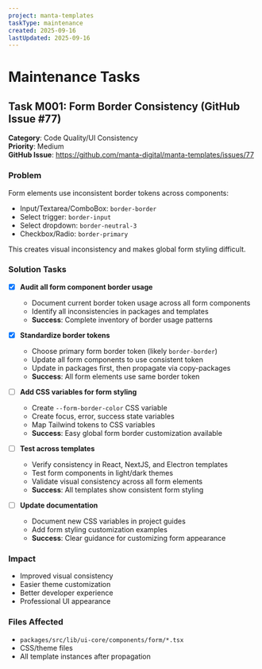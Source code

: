 ```yaml
---
project: manta-templates
taskType: maintenance
created: 2025-09-16
lastUpdated: 2025-09-16
---
```


# Maintenance Tasks

## Task M001: Form Border Consistency (GitHub Issue #77)
**Category**: Code Quality/UI Consistency  
**Priority**: Medium  
**GitHub Issue**: https://github.com/manta-digital/manta-templates/issues/77

### Problem
Form elements use inconsistent border tokens across components:
- Input/Textarea/ComboBox: `border-border`
- Select trigger: `border-input` 
- Select dropdown: `border-neutral-3`
- Checkbox/Radio: `border-primary`

This creates visual inconsistency and makes global form styling difficult.

### Solution Tasks
- [x] **Audit all form component border usage**
  - Document current border token usage across all form components
  - Identify all inconsistencies in packages and templates
  - **Success**: Complete inventory of border usage patterns

- [x] **Standardize border tokens**
  - Choose primary form border token (likely `border-border`)
  - Update all form components to use consistent token
  - Update in packages first, then propagate via copy-packages
  - **Success**: All form elements use same border token

- [ ] **Add CSS variables for form styling**
  - Create `--form-border-color` CSS variable
  - Create focus, error, success state variables
  - Map Tailwind tokens to CSS variables
  - **Success**: Easy global form border customization available

- [ ] **Test across templates**
  - Verify consistency in React, NextJS, and Electron templates
  - Test form components in light/dark themes
  - Validate visual consistency across all form elements
  - **Success**: All templates show consistent form styling

- [ ] **Update documentation**
  - Document new CSS variables in project guides
  - Add form styling customization examples
  - **Success**: Clear guidance for customizing form appearance

### Impact
- Improved visual consistency
- Easier theme customization
- Better developer experience
- Professional UI appearance

### Files Affected
- `packages/src/lib/ui-core/components/form/*.tsx`
- CSS/theme files
- All template instances after propagation